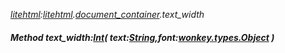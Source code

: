 _[litehtml](../../modules/litehtml/litehtml-module.md):[litehtml](../../modules/litehtml/litehtml-module.md).[document\_container](../../modules/litehtml/litehtml-document_container.md).text\_width_
##### Method text\_width:[Int](../../modules/wonkey/wonkey-types-int.md)( text:[String](../../modules/wonkey/wonkey-types-string.md),font:[wonkey.types.Object](../../modules/wonkey/wonkey-types-object.md) )
